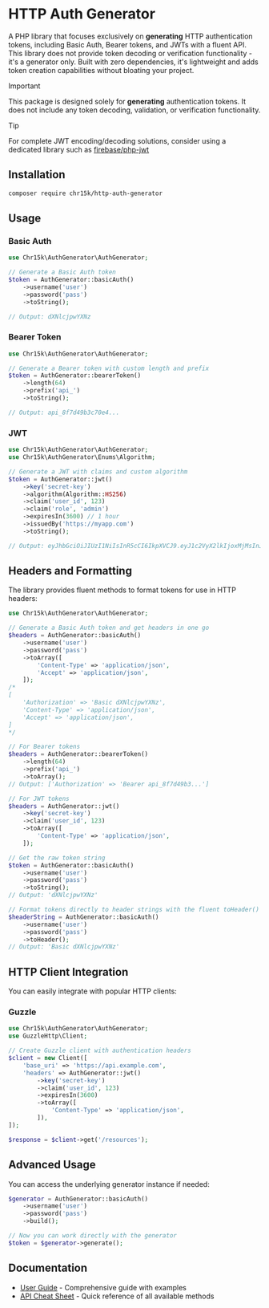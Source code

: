 # HTTP Auth Generator

A PHP library that focuses exclusively on **generating** HTTP authentication tokens, including Basic Auth, Bearer tokens, and JWTs with a fluent API. This library does not provide token decoding or verification functionality - it's a generator only. Built with zero dependencies, it's lightweight and adds token creation capabilities without bloating your project.

> [!IMPORTANT]
> This package is designed solely for **generating** authentication tokens. It does not include any token decoding, validation, or verification functionality.

> [!TIP]
> For complete JWT encoding/decoding solutions, consider using a dedicated library such as [firebase/php-jwt](https://github.com/firebase/php-jwt)

## Installation

```bash
composer require chr15k/http-auth-generator
```

## Usage

### Basic Auth

```php
use Chr15k\AuthGenerator\AuthGenerator;

// Generate a Basic Auth token
$token = AuthGenerator::basicAuth()
    ->username('user')
    ->password('pass')
    ->toString();

// Output: dXNlcjpwYXNz
```

### Bearer Token

```php
use Chr15k\AuthGenerator\AuthGenerator;

// Generate a Bearer token with custom length and prefix
$token = AuthGenerator::bearerToken()
    ->length(64)
    ->prefix('api_')
    ->toString();

// Output: api_8f7d49b3c70e4...
```

### JWT

```php
use Chr15k\AuthGenerator\AuthGenerator;
use Chr15k\AuthGenerator\Enums\Algorithm;

// Generate a JWT with claims and custom algorithm
$token = AuthGenerator::jwt()
    ->key('secret-key')
    ->algorithm(Algorithm::HS256)
    ->claim('user_id', 123)
    ->claim('role', 'admin')
    ->expiresIn(3600) // 1 hour
    ->issuedBy('https://myapp.com')
    ->toString();

// Output: eyJhbGciOiJIUzI1NiIsInR5cCI6IkpXVCJ9.eyJ1c2VyX2lkIjoxMjMsInJvbGUiOiJhZG1pbiIsImlhdCI6MTY...
```

## Headers and Formatting

The library provides fluent methods to format tokens for use in HTTP headers:

```php
use Chr15k\AuthGenerator\AuthGenerator;

// Generate a Basic Auth token and get headers in one go
$headers = AuthGenerator::basicAuth()
    ->username('user')
    ->password('pass')
    ->toArray([
        'Content-Type' => 'application/json',
        'Accept' => 'application/json',
    ]);
/*
[
    'Authorization' => 'Basic dXNlcjpwYXNz',
    'Content-Type' => 'application/json',
    'Accept' => 'application/json',
]
*/

// For Bearer tokens
$headers = AuthGenerator::bearerToken()
    ->length(64)
    ->prefix('api_')
    ->toArray();
// Output: ['Authorization' => 'Bearer api_8f7d49b3...']

// For JWT tokens
$headers = AuthGenerator::jwt()
    ->key('secret-key')
    ->claim('user_id', 123)
    ->toArray([
        'Content-Type' => 'application/json',
    ]);

// Get the raw token string
$token = AuthGenerator::basicAuth()
    ->username('user')
    ->password('pass')
    ->toString();
// Output: 'dXNlcjpwYXNz'

// Format tokens directly to header strings with the fluent toHeader() method
$headerString = AuthGenerator::basicAuth()
    ->username('user')
    ->password('pass')
    ->toHeader();
// Output: 'Basic dXNlcjpwYXNz'
```

## HTTP Client Integration

You can easily integrate with popular HTTP clients:

### Guzzle

```php
use Chr15k\AuthGenerator\AuthGenerator;
use GuzzleHttp\Client;

// Create Guzzle client with authentication headers
$client = new Client([
    'base_uri' => 'https://api.example.com',
    'headers' => AuthGenerator::jwt()
        ->key('secret-key')
        ->claim('user_id', 123)
        ->expiresIn(3600)
        ->toArray([
            'Content-Type' => 'application/json',
        ]),
]);

$response = $client->get('/resources');
```

## Advanced Usage

You can access the underlying generator instance if needed:

```php
$generator = AuthGenerator::basicAuth()
    ->username('user')
    ->password('pass')
    ->build();

// Now you can work directly with the generator
$token = $generator->generate();
```

## Documentation

- [User Guide](docs/USER_GUIDE.md) - Comprehensive guide with examples
- [API Cheat Sheet](docs/API_CHEATSHEET.md) - Quick reference of all available methods

